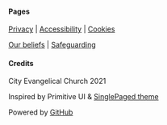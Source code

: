 <footer class="footer text-center">
  <div class="medium-container flex-row">
    <div class="flex-small footer-feature">
      <h4> Pages </h4>
      <p class="feature-description"><a href="/privacy/">Privacy</a> | <a href="/accessibility/">Accessibility</a> | <a href="/cookies/">Cookies</a></p>
      <p class="feature-description"><a href="/we-believe/">Our beliefs</a> | <a href="/safeguarding/">Safeguarding</a></p>
    </div>
    <div class="flex-small footer-feature">
      <h4> Credits </h4>
      <p class="footer-feature-description"><i class="fa fa-copyright" aria-hidden="true" style="color:white"></i> City Evangelical Church 2021</p>
      <p class="footer-feature-description">Inspired by <a href"https://taniarascia.github.io/primitive/" target="_blank">Primitive UI & <a href="https://github.com/t413/SinglePaged" target="_blank">SinglePaged theme</a></p>
      <p class="footer-feature-description">Powered by <a href="https://www.github.com" target="_blank">GitHub <i class="fa fa-github" aria-hidden="true" style="color:white"></i></a></p>
    </div> 
  </div>
</footer>
